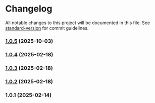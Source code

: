 # Changelog

All notable changes to this project will be documented in this file. See [standard-version](https://github.com/conventional-changelog/standard-version) for commit guidelines.

### [1.0.5](https://github.com/joabssilveira/datacenter-lib-react-ts/compare/v1.0.4...v1.0.5) (2025-10-03)

### [1.0.4](https://github.com/joabssilveira/datacenter-lib-react-ts/compare/v1.0.3...v1.0.4) (2025-02-18)

### [1.0.3](https://github.com/joabssilveira/datacenter-lib-react-ts/compare/v1.0.2...v1.0.3) (2025-02-18)

### [1.0.2](https://github.com/joabssilveira/datacenter-lib-react-ts/compare/v1.0.1...v1.0.2) (2025-02-18)

### 1.0.1 (2025-02-14)
